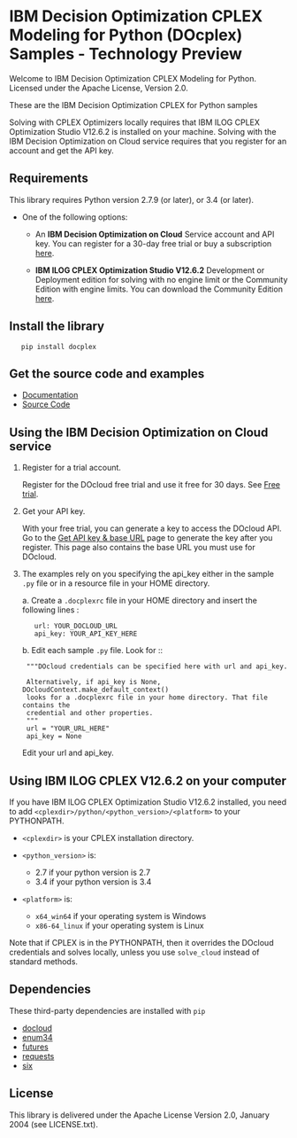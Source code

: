 # IBM Decision Optimization CPLEX Modeling for Python (DOcplex) Samples - Technology Preview

Welcome to IBM Decision Optimization CPLEX Modeling for Python.
Licensed under the Apache License, Version 2.0.

These are the IBM Decision Optimization CPLEX for Python samples


Solving with CPLEX Optimizers locally requires that IBM ILOG CPLEX Optimization Studio V12.6.2 is installed on your machine.
Solving with the IBM Decision Optimization on Cloud service requires that you register for an account and get the API key.

## Requirements

This library requires Python  version 2.7.9 (or later), or 3.4 (or later).

* One of the following options:

  * An **IBM Decision Optimization on Cloud** Service account and API key. You can
    register for a 30-day free trial or buy a subscription
    [here](https://developer.ibm.com/docloud/try-docloud-free).

  * **IBM ILOG CPLEX Optimization Studio V12.6.2** Development or Deployment edition for solving with no engine limit or
    the Community Edition with engine limits. You can download the Community Edition
    [here](http://www-01.ibm.com/software/websphere/products/optimization/cplex-studio-community-edition).

## Install the library

```
   pip install docplex
```

## Get the source code and examples

* [Documentation](https://github.com/IBMDecisionOptimization/docplex-doc)
* [Source Code](https://github.com/IBMDecisionOptimization/docplex)

## Using the  IBM Decision Optimization on Cloud service

1. Register for a trial account.
 
    Register for the DOcloud free trial and use it free for 30 days. See 
    [Free trial](https://developer.ibm.com/docloud/try-docloud-free>).
 
2. Get your API key.
 
    With your free trial, you can generate a key to access the DOcloud API. 
    Go to the 
    [Get API key & base URL](http://developer.ibm.com/docloud/docs/api-key/) 
    page to generate the key after you register. This page also contains 
    the base URL you must use for DOcloud.
    
3. The examples rely on you specifying the api_key either in the sample
   ``.py`` file or in a resource file in your HOME directory.
   
   a. Create a ``.docplexrc`` file in your HOME directory and insert the following
      lines :
      
	      url: YOUR_DOCLOUD_URL
	      api_key: YOUR_API_KEY_HERE
            
   b. Edit each sample ``.py`` file. Look for ::
      
	    """DOcloud credentials can be specified here with url and api_key.
	    
	    Alternatively, if api_key is None, DOcloudContext.make_default_context()
	    looks for a .docplexrc file in your home directory. That file contains the
	    credential and other properties.	       
	    """
	    url = "YOUR_URL_HERE"
	    api_key = None
	    
      Edit your url and api_key.


## Using IBM ILOG CPLEX V12.6.2 on your computer

If you have IBM ILOG CPLEX Optimization Studio V12.6.2 installed, you need to add
``<cplexdir>/python/<python_version>/<platform>`` to your PYTHONPATH.

* ``<cplexdir>`` is your CPLEX installation directory.
* ``<python_version>`` is:

   * 2.7 if your python version is 2.7
   * 3.4 if your python version is 3.4

* ``<platform>`` is:

   * ``x64_win64`` if your operating system is Windows
   * ``x86-64_linux`` if your operating system is Linux

Note that if CPLEX is in the PYTHONPATH, then it overrides the DOcloud credentials and solves locally, unless you use 
``solve_cloud`` instead of standard methods.



## Dependencies

These third-party dependencies are installed with ``pip``

- [docloud](https://pypi.python.org/pypi/docloud)
- [enum34](https://pypi.python.org/pypi/enum34)
- [futures](https://pypi.python.org/pypi/futures)
- [requests](https://pypi.python.org/pypi/requests)
- [six](https://pypi.python.org/pypi/six)

## License

This library is delivered under the  Apache License Version 2.0, January 2004 (see LICENSE.txt).
